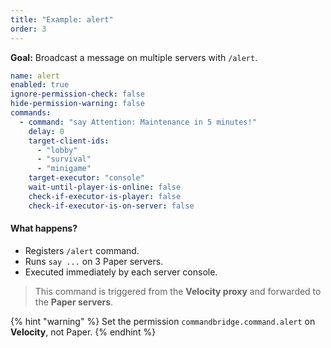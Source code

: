 ```yaml
---
title: "Example: alert"
order: 3
---
```


**Goal:** Broadcast a message on multiple servers with `/alert`.

```yaml
name: alert
enabled: true
ignore-permission-check: false
hide-permission-warning: false
commands:
  - command: "say Attention: Maintenance in 5 minutes!"
    delay: 0
    target-client-ids:
      - "lobby"
      - "survival"
      - "minigame"
    target-executor: "console"
    wait-until-player-is-online: false
    check-if-executor-is-player: false
    check-if-executor-is-on-server: false
```

#### What happens?

* Registers `/alert` command.
* Runs `say ...` on 3 Paper servers.
* Executed immediately by each server console.

> This command is triggered from the **Velocity proxy** and forwarded to the **Paper servers**.

{% hint "warning" %}
Set the permission `commandbridge.command.alert` on **Velocity**, not Paper.
{% endhint %}

